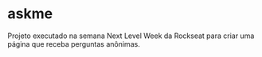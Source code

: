 # askme

Projeto executado na semana Next Level Week da Rockseat para criar uma página que receba perguntas anônimas.
